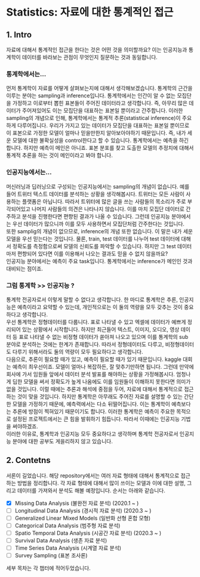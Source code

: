 # Statistics: 자료에 대한 통계적인 접근

## 1. Intro

자료에 대해서 통계적인 접근을 한다는 것은 어떤 것을 의미할까요? 이는 인공지능과 통계학이 데이터를 바라보는 관점이 무엇인지 질문하는 것과 동일합니다.<br>
### 통계학에서는...
먼저 통계학이 자료를 어떻게 살펴보는지에 대해서 생각해보겠습니다. 통계학의 근간을 이루는 분야는 sampling과 inference입니다. 통계학에서는 인간이 알 수 없는 모집단을 가정하고 이로부터 뽑힌 표본들이 주어진 데이터라고 생각합니다. 즉, 아무리 많은 데이터가 주어져있어도 이는 모집단을 대표하는 표본일 뿐이라고 간주합니다. 이러한 sampling의 개념으로 인해, 통계학에서는 통계적 추론(statistical inference)이 주요하게 다루어집니다. 우리가 가지고 있는 데이터가 모집단을 대표하는 표본일 뿐이므로 이 표본으로 가정한 모델이 얼마나 믿을만한지 알아보아야하기 때문입니다. 즉, 내가 세운 모델에 대한 불확실성을 control한다고 할 수 있습니다. 통계학에서는 예측을 하긴 합니다. 하지만 예측이 메인은 아니죠. 표본 분포를 찾고 도출한 모델의 추정치에 대해서 통계적 추론을 하는 것이 메인이라고 봐야 합니다.<br>
### 인공지능에서는...
머신러닝과 딥러닝으로 구성되는 인공지능에서는 sampling의 개념이 없습니다. 예를 들어 트위터 텍스트 데이터를 분석하는 상황을 생각해봅시다. 트위터는 모든 사람이 사용하는 플랫폼은 아닙니다. 따라서 트위터에 많은 글을 쓰는 사람들의 목소리가 주로 부각되어있고 나머지 사람들의 의견은 나타나지 않습니다. 이를 마치 모집단 데이터로 간주하고 분석을 진행한다면 편향된 결과가 나올 수 있습니다. 그런데 인공지능 분야에서는 우선 데이터가 많으니까 이를 모두 사용하면서 모집단처럼 간주한다는 것입니다.<br>
또한 samplig의 개념이 없으므로, inference의 개념 또한 없습니다. 이 말은 내가 세운 모델을 우선 믿는다는 것입니다. 물론, train, test 데이터를 나누어 test 데이터에 대해서 정확도를 측정함으로써 모델의 신뢰도를 파악할 수 있습니다. 하지만 그 test 데이터마저 편향되어 있다면 이를 이용해서 나오는 결과도 믿을 수 없지 않을까요?<br>
인공지능 분야에서는 예측이 주요 task입니다. 통계학에서는 inference가 메인인 것과 대비되는 점이죠.<br>

### 그럼 통계학 >> 인공지능 ?
통계학 전공자로서 이렇게 말할 수 없다고 생각합니다. 한 마디로 통계학은 추론, 인공지능은 예측이라고 요약할 수 있는데, 개인적으로는 이 둘의 역량을 모두 갖추는 것이 중요하다고 생각합니다.<br>
우선 통계학은 정형데이터를 다룹니다. 표로 나타낼 수 있고 엑셀에 데이터가 예쁘게 정리되어 있는 상황에서 시작합니다. 하지만 최근들어 텍스트, 이미지, 오디오, 영상 데이터 등 표로 나타낼 수 없는 비정형 데이터가 쏟아져 나오고 있으며 이를 통계학의 sub 분야로 분석하는 것에는 한계가 존재합니다. 따라서 정형데이터도 다루고, 비정형데이터도 다루기 위해서라도 둘의 역량이 모두 필요하다고 생각합니다.<br>
다음으로, 추론이 필요할 때가 있고, 예측이 필요할 때가 있기 때문입니다. kaggle 대회는 예측이 최우선이죠. 모델이 얼마나 복잡하든, 잘 맞추기만하면 됩니다. 그런데 만약에 회사에 가서 임원들 앞에서 데이터 분석 발표를 해야하는 상황을 가정해봅시다. 엄청나게 딥한 모델을 써서 정확도가 높게 나옴에도 이를 임원들이 이해하지 못한다면 의미가 없을 것입니다. 이럴 때에는 추론과 해석에 중점을 두어, 자료에 대해서 통계적으로 접근하는 것이 맞을 것입니다. 하지만 통계학은 아무래도 주어진 자료를 설명할 수 있는 간단한 모델을 가정하기 때문에, 예측력에서는 다소 뒤떨어집니다. 이는 통계학이 예측보다는 추론에 방점이 찍혀있기 때문이기도 합니다. 이러한 통계학은 예측이 주요한 목적으로 설정된 프로젝트에서는 큰 힘을 발휘하기 힘듭니다. 따라서 이때에는 인공지능 기법을 써야하겠죠.<br>
이러한 이유로, 통계학과 인공지능 모두 중요하다고 생각하며 통계학 전공자로서 인공지능 분야에 대한 공부도 게을리하지 않고 있습니다.

## 2. Contetns
서론이 길었습니다. 해당 repository에서는 여러 자료 형태에 대해서 통계적으로 접근하는 방법을 정리합니다. 각 자료 형태에 대해서 많이 쓰이는 모델과 이에 대한 설명, 그리고 데이터를 가져와서 분석도 해볼 예정입니다. 순서는 아래와 같습니다.<br>

- [X] Missing Data Analysis      (불완전 자료 분석) (2020.1 ~ )
- [ ] Longitudinal Data Analysis (경시적 자료 분석) (2020.3 ~ )
- [ ] Generalized Linear Mixed Models (일반화 선형 혼합 모형)
- [ ] Categorical Data Analysis  (범주형 자료 분석)
- [ ] Spatio Temporal Data Analysis       (시공간 자료 분석) (2020.3 ~ )
- [ ] Survival Data Analysis     (생존 자료 분석)
- [ ] Time Series Data Analysis  (시계열 자료 분석)
- [ ] Survey Sampling            (표본 조사론)

세부 목차는 각 챕터에 적어두었습니다.
